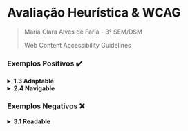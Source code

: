 # Avaliação Heurística & WCAG

> Maria Clara Alves de Faria - 3° SEM/DSM
>
> Web Content Accessibility Guidelines

### Exemplos Positivos ✔️

<details>
    <summary><b>1.3 Adaptable</b></summary>
    <br>
    <ul>
        <li>Nesse ponto é abordado a questão de um mesmo conteúdo poder ser apresentado em layouts mais simples sem perder informações e coerência.</li>
        <li>O <em>Google</em> disponibiliza essa opção para usuários experienciando uma conexão mais lenta que querem acessar o e-mail.</li>
    </ul>
    <div align="center">
        <img alt="Layout mais simples para conectividades precárias." src="https://i.imgur.com/lt9BO6H.png">
    </div>
</details>

<details>
    <summary><b>2.4 Navigable</b></summary>
    <br>
    <ul>
        <li>Essa heurística visa a navegabilidade fácil, rápida e intuitiva por parte do usuário para encontrar o que precisam.</li>
        <li>Para facilitar a navegação por seus produtos, a <em>UOL</em> disponibiliza uma divisão por categorias dos mesmos.</li>
    </ul>
    <div align="center">
        <img alt="Navegabilidade melhorada por categorização." src="https://imgur.com/QOIVpSQ.png">
    </div>
</details>

### Exemplos Negativos ❌

<details>
	<summary><b>3.1 Readable</b></summary>
    <br>
    <ul>
        <li>O objetivo dessa heurística é justamente priorizar a leitura confortável por parte do usuário.</li>
        <li>Objetivo esse que deixa a desejar no site da famosa marca <em>Saint Laurent</em>, que conta com textos demasiadamente pequenos.</li>
    </ul>
    <div align="center">
        <img alt="Textos muito pequenos." src="https://i.imgur.com/RxrePIn.png">
    </div>
</details>
